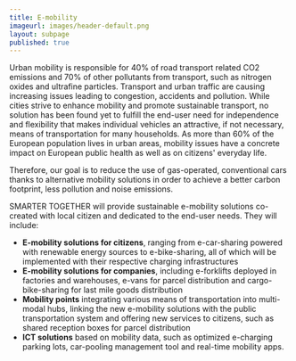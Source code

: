 ```yaml
---
title: E-mobility
imageurl: images/header-default.png
layout: subpage
published: true
---
```

Urban mobility is responsible for 40% of road transport related CO2 emissions and 70% of other pollutants from transport, such as nitrogen oxides and ultrafine particles. Transport and urban traffic are causing increasing issues leading to congestion, accidents and pollution. While cities strive to enhance mobility and promote sustainable transport, no solution has been found yet to fulfill the end-user need for independence and flexibility that makes individual vehicles an attractive, if not necessary, means of transportation for many households. As more than 60% of the European population lives in urban areas, mobility issues have a concrete impact on European public health as well as on citizens' everyday life.

Therefore, our goal is to reduce the use of gas-operated, conventional cars thanks to alternative mobility solutions in order to achieve a better carbon footprint, less pollution and noise emissions.

SMARTER TOGETHER will provide sustainable e-mobility solutions co-created with local citizen and dedicated to the end-user needs. They will include:

* **E-mobility solutions for citizens**, ranging from e-car-sharing powered with renewable energy sources to e-bike-sharing, all of which will be implemented with their respective charging infrastructures
* **E-mobility solutions for companies**, including e-forklifts deployed in factories and warehouses, e-vans for parcel distribution and cargo-bike-sharing for last mile goods distribution
* **Mobility points** integrating various means of transportation into multi-modal hubs, linking the new e-mobility solutions with the public transportation system and offering new services to citizens, such as shared reception boxes for parcel distribution
* **ICT solutions** based on mobility data, such as optimized e-charging parking lots, car-pooling management tool and real-time mobility apps. 
 